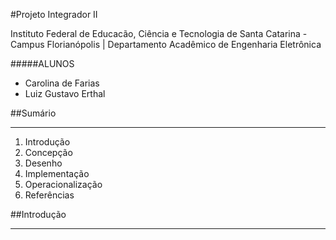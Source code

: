 #Projeto Integrador II

Instituto Federal de Educacão, Ciência e Tecnologia de Santa Catarina - Campus Florianópolis | Departamento Acadêmico de Engenharia Eletrônica 

#####ALUNOS

- Carolina de Farias
- Luiz Gustavo Erthal


##Sumário
___

1. Introdução
2. Concepção
3. Desenho
4. Implementação
5. Operacionalização
6. Referências

##Introdução
___